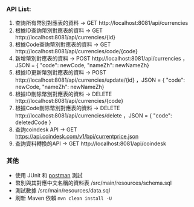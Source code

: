 ### API List:
1. 查詢所有幣別對應表的資料 -> GET http://localhost:8081/api/currencies
2. 根據ID查詢幣別對應表的資料 -> GET http://localhost:8081/api/currencies/{id} 
3. 根據Code查詢幣別對應表的資料 -> GET http://localhost:8081/api/currencies/code/{code} 
4. 新增幣別對應表的資料 -> POST http://localhost:8081/api/currencies ，JSON = {
   "code": newCode, "nameZh": newNameZh}
5. 根據ID更新幣別對應表的資料 -> POST http://localhost:8081/api/currencies/update/{id} ，JSON = {
   "code": newCode, "nameZh": newNameZh}
6. 根據ID刪除幣別對應表的資料 -> DELETE http://localhost:8081/api/currencies/{code}
7. 根據Code刪除幣別對應表的資料 -> DELETE http://localhost:8081/api/currencies/delete ，JSON = { "code": deletedCode }
8. 查詢coindesk API -> GET https://api.coindesk.com/v1/bpi/currentprice.json
9. 查詢資料轉換的API -> GET http://localhost:8081/api/coindesk

### 其他
- 使用 JUnit 和 [postman](https://www.postman.com/dark-water-495034/workspace/testcollection/request/21787422-d5ac8f6c-3514-40a3-82cb-d9939d4a0fff?action=share&creator=21787422&ctx=documentation) 測試
- 幣別與其對應中文名稱的資料表 /src/main/resources/schema.sql
- 測試數據 /src/main/resources/data.sql
- 刷新 Maven 依賴 `mvn clean install -U`